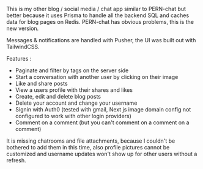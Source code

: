 This is my other blog / social media / chat app similar to PERN-chat but better because it uses Prisma to handle all the backend SQL and caches data for blog pages on Redis. PERN-chat has obvious problems, this is the new version.

Messages & notifications are handled with Pusher, the UI was built out with TailwindCSS.

Features :
 - Paginate and filter by tags on the server side
 - Start a conversation with another user by clicking on their image
 - Like and share posts
 - View a users profile with their shares and likes
 - Create, edit and delete blog posts
 - Delete your account and change your username
 - Signin with Auth0 (tested with gmail, Next js image domain config not configured to work with other login providers)
 - Comment on a comment (but you can't comment on a comment on a comment)

It is missing chatrooms and file attachments, because I couldn't be bothered to add them in this time, also profile pictures cannot be customized and username updates won't show up for other users without a refresh.